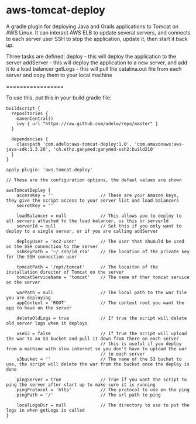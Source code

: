 aws-tomcat-deploy
=================

A gradle plugin for deploying Java and Grails applications to Tomcat on AWS Linux. It can interact AWS ELB to update several servers, and connects to each server
user SSH to stop the application, update it, then start it back up.

Three tasks are defined:
	deploy - this will deploy the application to the server
	addServer - this will deploy the application to a new server, and add it to a load balancer
	getLogs - this will pull the catalina.out file from each server and copy them to your local machine

=================

To use this, put this in your build.gradle file:

```
buildscript {
  repositories {
    mavenCentral()
    ivy { url "https://raw.github.com/adelo/repo/master" }
  }

  dependencies { 
    classpath 'com.adelo:aws-tomcat-deploy:1.0', 'com.amazonaws:aws-java-sdk:1.3.20', 'ch.ethz.ganymed:ganymed-ssh2:build210'
  }
}

apply plugin: 'aws.tomcat.deploy'

// These are the configuration options, the defaul values are shown

awsTomcatDeploy {
	accessKey = '' 					// These are your Amazon keys, they give the script access to your server list and load balancers
	secretKey = ''
	
	loadBalancer = null  			// This allows you to deploy to all servers attached to the load balancer, us this or serverId
	serverId = null 				// Set this if you only want to deploy to a single server, or if you are calling addServer
	
	deployUser = 'ec2-user' 		// The user that shuould be used on the SSH connection to the server
	sshKeyPath = '~/.ssh/id_rsa'	// The location of the private key for the SSH connection user
	
	tomcatPath = '/opt/tomcat'		// The locaiton of the installation director of Tomcat on the server
	tomcatServiceName = 'tomcat'	// The name of ther tomcat service on the server
	
	warPath = null					// The local path to the war file you are deploying
	appContext = 'ROOT'				// The context root you want the app to have on the server
	
	deleteOldLogs = true			// If true the script will delete old server logs when it deploys

	useS3 = false					// If true the script will upload the war to an S3 bucket and pull it down from there on each server
									// this is useful if you deploy from a machine with slow internet so you don't have to upload the war
									// to each server
	s3bucket = ''					// The name of the S3 bucket to use, the script will delete the war from the bucket once the deploy is done
	
	pingServer = true				// True if you want the script to ping the server after start up to make sure it is running
	pingProtocol = 'http'			// The protocol to use on the ping
	pingPath = '/'					// The url path to ping
	
	localLogsDir = null				// The directory to use to put the logs in when getLogs is called
}
```
